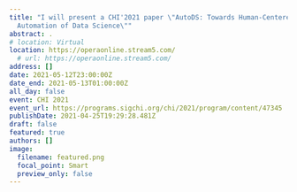 ```yaml
---
title: "I will present a CHI'2021 paper \"AutoDS: Towards Human-Centered
  Automation of Data Science\""
abstract: .
# location: Virtual
location: https://operaonline.stream5.com/
  # url: https://operaonline.stream5.com/     
address: []
date: 2021-05-12T23:00:00Z
date_end: 2021-05-13T01:00:00Z
all_day: false
event: CHI 2021
event_url: https://programs.sigchi.org/chi/2021/program/content/47345
publishDate: 2021-04-25T19:29:28.481Z
draft: false
featured: true
authors: []
image:
  filename: featured.png
  focal_point: Smart
  preview_only: false
---
```

